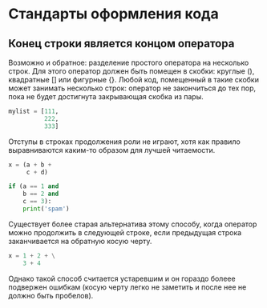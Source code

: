 # Стандарты оформления кода

## Конец строки является концом оператора

Возможно и обратное: разделение простого оператора на несколько строк. Для этого оператор должен быть помещен в скобки: круглые (), квадратные [] или фигурные {}. Любой код, помещенный в такие скобки может занимать несколько строк: оператор не закончиться до тех пор, пока не будет достигнута закрывающая скобка из пары.

```python
mylist = [111,
          222,
          333]
```

Отступы в строках продолжения роли не играют, хотя как правило выравниваются каким-то образом для лучшей читаемости.

```python
x = (a + b +
     c + d)
```

```python
if (a == 1 and
    b == 2 and
    c == 3):
    print('spam')
```

Существует более старая альтернатива этому способу, когда оператор можно продолжить в следующей строке, если предыдущая строка заканчивается на обратную косую черту.

```python
x = 1 + 2 + \
    3 + 4
```

Однако такой способ считается устаревшим и он гораздо болеее подвержен ошибкам (косую черту легко не заметить и после нее не должно быть пробелов).
